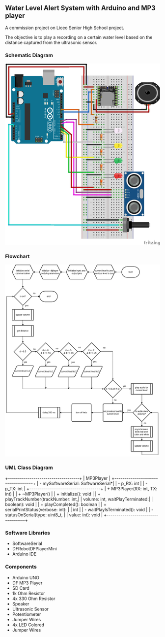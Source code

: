 
## Water Level Alert System with Arduino and MP3 player

A commission project on Liceo Senior High School project. 

The objective is to play a recording on a certain water level based on the distance captured from the ultrasonic sensor.


### Schematic Diagram

![schematics](./assets/images/schematic.png)


### Flowchart

![flowchart](./assets/images/flowchart.png)


### UML Class Diagram

+------------------------------------+
|             MP3Player              |
+------------------------------------+
| - mySoftwareSerial: SoftwareSerial*|
| - p_RX: int                         |
| - p_TX: int                         |
+------------------------------------+
| + MP3Player(RX: int, TX: int)      |
| + ~MP3Player()                     |
| + initialize(): void               |
| + playTrackNumber(trackNumber: int,|
|     volume: int, waitPlayTerminated:|
|     boolean): void                  |
| + playCompleted(): boolean         |
| + serialPrintStatus(verbose: int):  |
|     int                            |
| - waitPlayIsTerminated(): void     |
| - statusOnSerial(type: uint8_t,    |
|     value: int): void               |
+------------------------------------+


### Software Libraries 

- SoftwareSerial
- DFRobotDFPlayerMini
- Arduino IDE


### Components

- Arduino UNO
- DF MP3 Player
- SD Card
- 1k Ohm Resistor
- 4x 330 Ohm Resistor
- Speaker
- Ultrasonic Sensor
- Potentiometer
- Jumper Wires
- 4x LED Colored
- Jumper Wires
